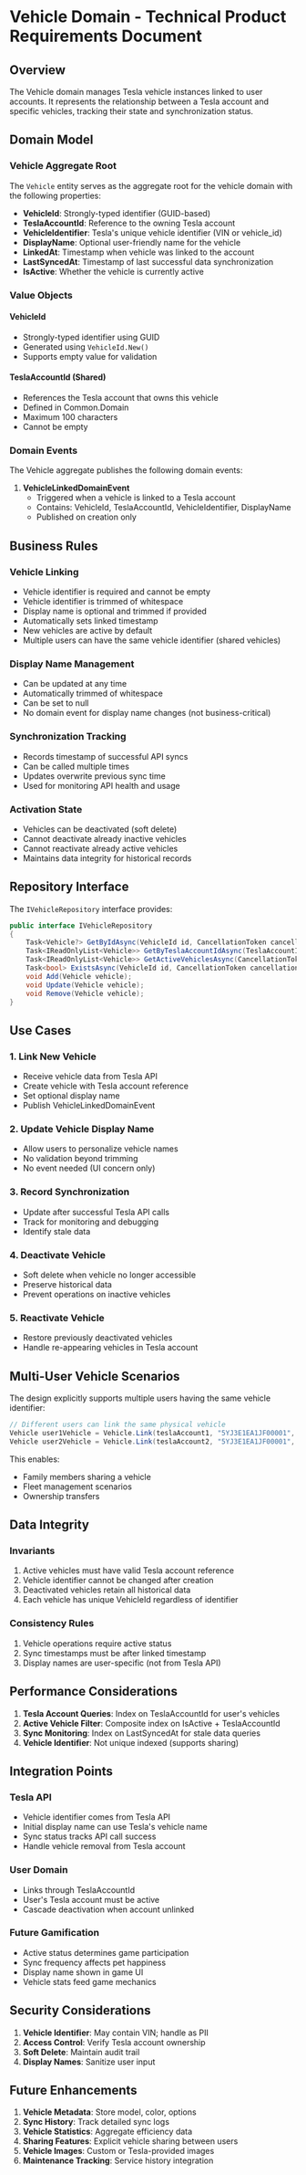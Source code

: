 # Vehicle Domain - Technical Product Requirements Document

## Overview

The Vehicle domain manages Tesla vehicle instances linked to user accounts. It represents the relationship between a Tesla account and specific vehicles, tracking their state and synchronization status.

## Domain Model

### Vehicle Aggregate Root

The `Vehicle` entity serves as the aggregate root for the vehicle domain with the following properties:

- **VehicleId**: Strongly-typed identifier (GUID-based)
- **TeslaAccountId**: Reference to the owning Tesla account
- **VehicleIdentifier**: Tesla's unique vehicle identifier (VIN or vehicle_id)
- **DisplayName**: Optional user-friendly name for the vehicle
- **LinkedAt**: Timestamp when vehicle was linked to the account
- **LastSyncedAt**: Timestamp of last successful data synchronization
- **IsActive**: Whether the vehicle is currently active

### Value Objects

#### VehicleId
- Strongly-typed identifier using GUID
- Generated using `VehicleId.New()`
- Supports empty value for validation

#### TeslaAccountId (Shared)
- References the Tesla account that owns this vehicle
- Defined in Common.Domain
- Maximum 100 characters
- Cannot be empty

### Domain Events

The Vehicle aggregate publishes the following domain events:

1. **VehicleLinkedDomainEvent**
   - Triggered when a vehicle is linked to a Tesla account
   - Contains: VehicleId, TeslaAccountId, VehicleIdentifier, DisplayName
   - Published on creation only

## Business Rules

### Vehicle Linking
- Vehicle identifier is required and cannot be empty
- Vehicle identifier is trimmed of whitespace
- Display name is optional and trimmed if provided
- Automatically sets linked timestamp
- New vehicles are active by default
- Multiple users can have the same vehicle identifier (shared vehicles)

### Display Name Management
- Can be updated at any time
- Automatically trimmed of whitespace
- Can be set to null
- No domain event for display name changes (not business-critical)

### Synchronization Tracking
- Records timestamp of successful API syncs
- Can be called multiple times
- Updates overwrite previous sync time
- Used for monitoring API health and usage

### Activation State
- Vehicles can be deactivated (soft delete)
- Cannot deactivate already inactive vehicles
- Cannot reactivate already active vehicles
- Maintains data integrity for historical records

## Repository Interface

The `IVehicleRepository` interface provides:

```csharp
public interface IVehicleRepository
{
    Task<Vehicle?> GetByIdAsync(VehicleId id, CancellationToken cancellationToken = default);
    Task<IReadOnlyList<Vehicle>> GetByTeslaAccountIdAsync(TeslaAccountId teslaAccountId, CancellationToken cancellationToken = default);
    Task<IReadOnlyList<Vehicle>> GetActiveVehiclesAsync(CancellationToken cancellationToken = default);
    Task<bool> ExistsAsync(VehicleId id, CancellationToken cancellationToken = default);
    void Add(Vehicle vehicle);
    void Update(Vehicle vehicle);
    void Remove(Vehicle vehicle);
}
```

## Use Cases

### 1. Link New Vehicle
- Receive vehicle data from Tesla API
- Create vehicle with Tesla account reference
- Set optional display name
- Publish VehicleLinkedDomainEvent

### 2. Update Vehicle Display Name
- Allow users to personalize vehicle names
- No validation beyond trimming
- No event needed (UI concern only)

### 3. Record Synchronization
- Update after successful Tesla API calls
- Track for monitoring and debugging
- Identify stale data

### 4. Deactivate Vehicle
- Soft delete when vehicle no longer accessible
- Preserve historical data
- Prevent operations on inactive vehicles

### 5. Reactivate Vehicle
- Restore previously deactivated vehicles
- Handle re-appearing vehicles in Tesla account

## Multi-User Vehicle Scenarios

The design explicitly supports multiple users having the same vehicle identifier:

```csharp
// Different users can link the same physical vehicle
Vehicle user1Vehicle = Vehicle.Link(teslaAccount1, "5YJ3E1EA1JF00001", "Family Tesla");
Vehicle user2Vehicle = Vehicle.Link(teslaAccount2, "5YJ3E1EA1JF00001", "Shared Car");
```

This enables:
- Family members sharing a vehicle
- Fleet management scenarios
- Ownership transfers

## Data Integrity

### Invariants
1. Active vehicles must have valid Tesla account reference
2. Vehicle identifier cannot be changed after creation
3. Deactivated vehicles retain all historical data
4. Each vehicle has unique VehicleId regardless of identifier

### Consistency Rules
1. Vehicle operations require active status
2. Sync timestamps must be after linked timestamp
3. Display names are user-specific (not from Tesla API)

## Performance Considerations

1. **Tesla Account Queries**: Index on TeslaAccountId for user's vehicles
2. **Active Vehicle Filter**: Composite index on IsActive + TeslaAccountId
3. **Sync Monitoring**: Index on LastSyncedAt for stale data queries
4. **Vehicle Identifier**: Not unique indexed (supports sharing)

## Integration Points

### Tesla API
- Vehicle identifier comes from Tesla API
- Initial display name can use Tesla's vehicle name
- Sync status tracks API call success
- Handle vehicle removal from Tesla account

### User Domain
- Links through TeslaAccountId
- User's Tesla account must be active
- Cascade deactivation when account unlinked

### Future Gamification
- Active status determines game participation
- Sync frequency affects pet happiness
- Display name shown in game UI
- Vehicle stats feed game mechanics

## Security Considerations

1. **Vehicle Identifier**: May contain VIN; handle as PII
2. **Access Control**: Verify Tesla account ownership
3. **Soft Delete**: Maintain audit trail
4. **Display Names**: Sanitize user input

## Future Enhancements

1. **Vehicle Metadata**: Store model, color, options
2. **Sync History**: Track detailed sync logs
3. **Vehicle Statistics**: Aggregate efficiency data
4. **Sharing Features**: Explicit vehicle sharing between users
5. **Vehicle Images**: Custom or Tesla-provided images
6. **Maintenance Tracking**: Service history integration